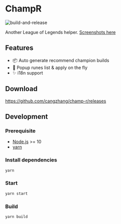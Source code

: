 # ChampR

![build-and-release](https://github.com/cangzhang/champ-r/workflows/build-and-release/badge.svg)

Another League of Legends helper. [Screenshots here](./screenshots)

## Features

- 📦 Auto generate recommend champion builds
- 🎉 Popup runes list & apply on the fly
- ✨ i18n support

## Download

https://github.com/cangzhang/champ-r/releases

## Development

### Prerequisite

- [Node.js](https://nodejs.org/en/) >= 10
- [yarn](https://classic.yarnpkg.com/lang/en/)

### Install dependencies

```bash
yarn
```

### Start

```bash
yarn start
```

### Build

```bash
yarn build
```
